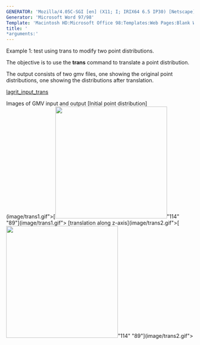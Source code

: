 ```yaml
---
GENERATOR: 'Mozilla/4.05C-SGI [en] (X11; I; IRIX64 6.5 IP30) [Netscape]'
Generator: 'Microsoft Word 97/98'
Template: 'Macintosh HD:Microsoft Office 98:Templates:Web Pages:Blank Web Page'
title: '
*arguments:'
---
```


Example 1: test using trans to modify two point distributions.


 The objective is to use the **trans** command to translate a point
 distribution.

 The output consists of two gmv files, one showing the original point
 distributions, one showing the distributions after translation.

 [lagrit\_input\_trans](../lagrit_input_trans)

Images of GMV input and output
[Initial point
distribution](image/trans1.gif">[<img height="300" width="300" src="https://lanl.github.io/docs/assets/images/trans1_tn.gif">"114"
"89"](image/trans1.gif">
[translation along
z-axis](image/trans2.gif">[<img height="300" width="300" src="https://lanl.github.io/docs/assets/images/trans2_tn.gif">"114"
"89"](image/trans2.gif">
